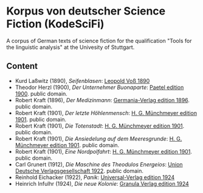 # Korpus von deutscher Science Fiction (KodeSciFi)
A corpus of German texts of science fiction for the qualification "Tools for the linguistic analysis" at the Univesity of Stuttgart.

## Content
 - Kurd Laßwitz (1890), *Seifenblasen*: [Leopold Voß 1890](https://commons.wikimedia.org/wiki/File:Seifenblasen-Kurd_La%C3%9Fwitz-1890.djvu?page=)
 - Theodor Herzl (1900), *Der Unternehmer Buonaparte*: [Paetel edition 1900](https://commons.wikimedia.org/wiki/File:Herzl_Philosophische_Erzaehlungen.djvu). public domain.
 - Robert Kraft (1896), *Der Medizinmann*: [Germania-Verlag edition 1896](https://commons.wikimedia.org/wiki/File:Der_Medizinmann.pdf). public domain.
 - Robert Kraft (1901), *Der letzte Höhlenmensch*: [H. G. Münchmeyer edition 1901](https://commons.wikimedia.org/wiki/File:Der_letzte_H%C3%B6hlenmensch.pdf). public domain.
 - Robert Kraft (1901), *Die Totenstadt*: [H. G. Münchmeyer edition 1901](https://commons.wikimedia.org/wiki/File:Die_Totenstadt.pdf). public domain.
 - Robert Kraft (1901), *Die Ansiedelung auf dem Meeresgrunde*: [H. G. Münchmeyer edition 1901](https://commons.wikimedia.org/wiki/File:Die_Ansiedelung_auf_dem_Meeresgrunde.pdf). public domain.
 - Robert Kraft (1901), *Eine Nordpolfahrt*: [H. G. Münchmeyer edition 1901](https://commons.wikimedia.org/wiki/File:Eine_Nordpolfahrt.pdf). public domain.
 - Carl Grunert (1912), *Die Maschine des Theodulos Energeios*: [Union Deutsche Verlagsgesellschaft 1922](https://commons.wikimedia.org/wiki/Category:Die_Maschine_des_Theodolus_Energios_(Grunert)). public domain.
 - Reinhold Eichacker (1922), *Panik*: [Universal-Verlag edition 1924](https://archive.org/details/panikroman00eich/page/n5/mode/2up)
 - Heinrich Infulhr (1924), *Die neue Kolonie*: [Granula Verlag edition 1924](https://archive.org/details/dieneuekoloniero00infu)